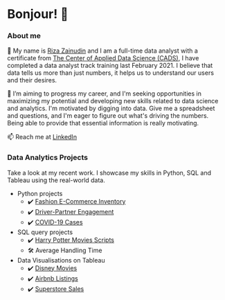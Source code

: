 # Bonjour! 👋

### About me

👐 My name is [Riza Zainudin](https://www.linkedin.com/in/riza-zainudin/) and I am a full-time data analyst with a certificate from [The Center of Applied Data Science (CADS)](https://www.linkedin.com/company/thecads/), I have completed a data analyst track training last February 2021. I believe that data tells us more than just numbers, it helps us to understand our users and their desires.

🌱 I’m aiming to progress my career, and I'm seeking opportunities in maximizing my potential and developing new skills related to data science and analytics. I'm motivated by digging into data. Give me a spreadsheet and questions, and I'm eager to figure out what's driving the numbers. Being able to provide that essential information is really motivating.

📫 Reach me at [LinkedIn](https://www.linkedin.com/in/riza-zainudin/)

### Data Analytics Projects
Take a look at my recent work. I showcase my skills in Python, SQL and Tableau using the real-world data.
  - Python projects
    - ✔️ [Fashion E-Commerce Inventory](https://github.com/RizaZainudin/python-projects/blob/main/Fashion.ipynb)
    - ✔️ [Driver-Partner Engagement](https://github.com/rizazainudin/python-driver-partner/blob/main/driver_partner_analysis.ipynb)
    - ✔️ [COVID-19 Cases](https://github.com/rizazainudin/python-covid19/blob/main/Covid-19%20Data%20Analysis.ipynb)
  - SQL query projects
    - ✔️ [Harry Potter Movies Scripts](https://github.com/rizainudin/sql-projects/blob/main/HarryPotter_SQL.ipynb)
    - 🛠 Average Handling Time
  - Data Visualisations on Tableau 
    - ✔️ [Disney Movies](https://public.tableau.com/app/profile/riza.zainudin/viz/Disney_16210753523740/Dashboard1)
    - ✔️ [Airbnb Listings](https://public.tableau.com/app/profile/riza.zainudin/viz/AIrbnb_16186411719070/R1)
    - ✔️ [Superstore Sales](https://public.tableau.com/app/profile/riza.zainudin/viz/Superstoresales_16158884322510/Dashboard1)
    
